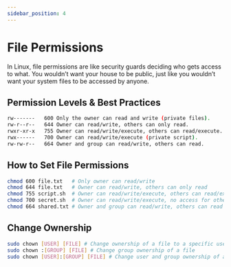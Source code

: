 ```yaml
---
sidebar_position: 4
---
```


# File Permissions

In Linux, file permissions are like security guards deciding who gets access to what. You wouldn’t want your house to be public, just like you wouldn’t want your system files to be accessed by anyone.

## Permission Levels & Best Practices

```bash
rw-------	600	Only the owner can read and write (private files).
rw-r--r--	644	Owner can read/write, others can only read.
rwxr-xr-x	755	Owner can read/write/execute, others can read/execute.
rwx------	700	Owner can read/write/execute (private script).
rw-rw-r--	664	Owner and group can read/write, others can read.
```

## How to Set File Permissions

```bash
chmod 600 file.txt   # Only owner can read/write  
chmod 644 file.txt   # Owner can read/write, others can only read  
chmod 755 script.sh  # Owner can read/write/execute, others can read/execute  
chmod 700 secret.sh  # Owner can read/write/execute, no access for others  
chmod 664 shared.txt # Owner and group can read/write, others can read  
```
## Change Ownership
```bash
sudo chown [USER] [FILE] # Change ownership of a file to a specific user
sudo chown :[GROUP] [FILE] # Change group ownership of a file
sudo chown [USER]:[GROUP] [FILE] # Change user and group ownership of a file
```